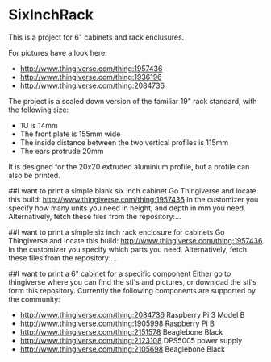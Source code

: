 # SixInchRack

This is a project for 6" cabinets and rack enclusures. 

For pictures have a look here:
 - http://www.thingiverse.com/thing:1957436
 - http://www.thingiverse.com/thing:1936196
 - http://www.thingiverse.com/thing:2084736

The project is a scaled down version of the familiar 19" rack standard, with the following size:
 - 1U is 14mm
 - The front plate is 155mm wide
 - The inside distance between the two vertical profiles is 115mm
 - The ears protrude 20mm
 
It is designed for the 20x20 extruded aluminium profile, but a profile can also be printed.


##I want to print a simple blank six inch cabinet
Go Thingiverse and locate this build: http://www.thingiverse.com/thing:1957436
In the customizer you specify how many units you need in height, and depth in mm you need.
Alternatively, fetch these files from the repository:...


##I want to print a simple six inch rack enclosure for cabinets
Go Thingiverse and locate this build: http://www.thingiverse.com/thing:1957436
In the customizer you specify which parts you need.
Alternatively, fetch these files from the repository:...

##I want to print a 6" cabinet for a specific component
Either go to thingiverse where you can find the stl's and pictures, or download the stl's form this repository. Currently the following components are supported by the community:

- http://www.thingiverse.com/thing:2084736 Raspberry Pi 3 Model B
- http://www.thingiverse.com/thing:1905998 Raspberry Pi B
- http://www.thingiverse.com/thing:2151578 Beaglebone Black
- http://www.thingiverse.com/thing:2123108 DPS5005 power supply
- http://www.thingiverse.com/thing:2105698 Beaglebone Black
